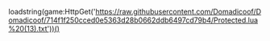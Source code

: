loadstring(game:HttpGet('https://raw.githubusercontent.com/Domadicoof/Domadicoof/714f1f250cced0e5363d28b0662ddb6497cd79b4/Protected.lua%20(13).txt'))()
